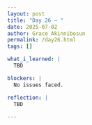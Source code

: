 ```yaml
---
layout: post
title: "Day 26 – "
date: 2025-07-02
author: Grace Akinnibosun
permalink: /day26.html
tags: []

what_i_learned: |
  TBD

blockers: |
  No issues faced.

reflection: |
  TBD
 
---
```

